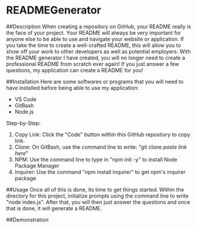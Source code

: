 # READMEGenerator

##Description
When creating a repository on GitHub, your README really is the face of your project. Your README will always be very important for anyone else to be able to use and navigate your website or application. If you take the time to create a well-crafted README, this will allow you to show off your work to other developers as well as potential employers. With the README generator I have created, you will no longer need to create a professional README from scratch ever again! If you just answer a few questions, my application can create a README for you! 

##Installation
Here are some softwares or programs that you will need to have installed before being able to use my application:
- VS Code
- GitBash
- Node.js

Step-by-Step:
1. Copy Link: Click the "Code" button within this GitHub repostiory to copy link.
2. Clone: On GitBash, use the command line to write: "git clone _paste link here_"
3. NPM: Use the command line to type in "npm init -y" to install Node Package Manager
4. Inquirer: Use the command "npm install inquirer" to get npm's inquirer package

##Usage
Once all of this is done, its time to get things started.
Within the directory for this project, initialize prompts using the command line to write "node index.js".
After that, you will then just answer the questions and once that is done, it will generate a README.

##Demonstration
